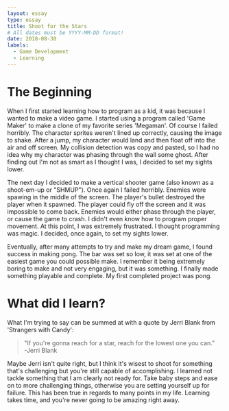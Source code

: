 ```yaml
---
layout: essay
type: essay
title: Shoot for the Stars
# All dates must be YYYY-MM-DD format!
date: 2018-08-30
labels:
  - Game Development
  - Learning
---
```

# The Beginning
When I first started learning how to program as a kid, it was because I wanted to make a video game.  I started using a program called 'Game Maker' to make a clone of my favorite series 'Megaman'.  Of course I failed horribly.  The character sprites weren't lined up correctly, causing the image to shake.  After a jump, my character would land and then float off into the air and off screen.  My collision detection was copy and pasted, so I had no idea why my character was phasing through the wall some ghost.  After finding out I'm not as smart as I thought I was, I decided to set my sights lower.

The next day I decided to make a vertical shooter game (also known as a shoot-em-up or "SHMUP").  Once again I failed horribly.  Enemies were spawing in the middle of the screen.  The player's bullet destroyed the player when it spawned.  The player could fly off the screen and it was impossible to come back.  Enemies would either phase through the player, or cause the game to crash.  I didn't even know how to program proper movement.  At this point, I was extremely frustrated.  I thought programming was magic.  I decided, once again, to set my sights lower.

Eventually, after many attempts to try and make my dream game, I found success in making pong.  The bar was set so low, it was set at one of the easiest game you could possible make.  I remember it being extremely boring to make and not very engaging, but it was something.  I finally made something playable and complete.  My first completed project was pong.  

# What did I learn?
What I'm trying to say can be summed at with a quote by Jerri Blank from 'Strangers with Candy':
<blockquote>"If you're gonna reach for a star, reach for the lowest one you can."           
  <footer>
    -Jerri Blank
  </footer>
</blockquote> 

Maybe Jerri isn't quite right, but I think it's wisest to shoot for something that's challenging but you're still capable of accomplishing.  I learned not tackle something that I am clearly not ready for.  Take baby steps and ease on to more challenging things, otherwise you are setting yourself up for failure.  This has been true in regards to many points in my life.  Learning takes time, and you're never going to be amazing right away.  
